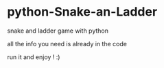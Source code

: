# python-Snake-an-Ladder
snake and ladder game with python

all the info you need is already in the code

run it and enjoy ! :)
